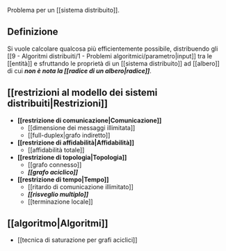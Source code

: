 Problema per un [[sistema distribuito]].

## Definizione

Si vuole calcolare qualcosa più efficientemente possibile, distribuendo gli [[9 - Algoritmi distribuiti/1 - Problemi algoritmici/parametro|input]] tra le [[entità]] e sfruttando le proprietà di un [[sistema distribuito]] ad [[albero]] di cui ***non è nota la [[radice di un albero|radice]]***.

## [[restrizioni al modello dei sistemi distribuiti|Restrizioni]]

- **[[restrizione di comunicazione|Comunicazione]]**
	- [[dimensione dei messaggi illimitata]]
	- [[full-duplex|grafo indiretto]]
- **[[restrizione di affidabilità|Affidabilità]]**
	- [[affidabilità totale]]
- **[[restrizione di topologia|Topologia]]**
	- [[grafo connesso]]
	- ***[[grafo aciclico]]***
- **[[restrizione di tempo|Tempo]]**
	- [[ritardo di comunicazione illimitato]]
	- ***[[risveglio multiplo]]***
	- [[terminazione locale]]

## [[algoritmo|Algoritmi]]

- [[tecnica di saturazione per grafi aciclici]]
